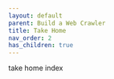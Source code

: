 ```yaml
---
layout: default
parent: Build a Web Crawler
title: Take Home
nav_order: 2
has_children: true
---
```


take home index